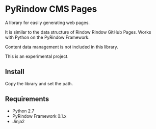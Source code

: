 PyRindow CMS Pages
==================
A library for easily generating web pages.

It is similar to the data structure of Rindow Rindow GitHub Pages.
Works with Python on the PyRindow Framework.

Content data management is not included in this library.

This is an experimental project.

Install
-------
Copy the library and set the path.

Requirements
------------
- Python 2.7
- PyRindow Framework 0.1.x
- Jinja2
